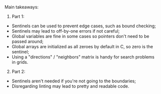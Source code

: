 Main takeaways:
1. Part 1:
-  Sentinels can be used to prevent edge cases, such as bound checking;
-  Sentinels may lead to off-by-one errors if not careful;
-  Global variables are fine in some cases so pointers don't need to be passed around;
-  Global arrays are initialized as all zeroes by default in C, so zero is the sentinel;
-  Using a "directions" / "neighbors" matrix is handy for search problems in grids.
2. Part 2:
-  Sentinels aren't needed if you're not going to the boundaries;
-  Disregarding linting may lead to pretty and readable code.
